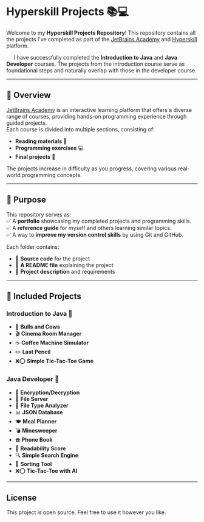 # Hyperskill Projects 📚💻

Welcome to my **Hyperskill Projects Repository**! This repository contains all the projects I’ve completed as part of the [JetBrains Academy](https://www.jetbrains.com/academy/) and [Hyperskill](https://hyperskill.org/) platform.

&nbsp;&nbsp;&nbsp;&nbsp; I have successfully completed the **Introduction to Java** and **Java Developer** courses. The projects from the introduction course serve as foundational steps and naturally overlap with those in the developer course.

---

## 🌟 Overview  

[JetBrains Academy](https://www.jetbrains.com/academy/) is an interactive learning platform that offers a diverse range of courses, providing hands-on programming experience through guided projects.  
Each course is divided into multiple sections, consisting of:  
- **Reading materials** 📖  
- **Programming exercises** 💻  
- **Final projects** 🚀  

The projects increase in difficulty as you progress, covering various real-world programming concepts.

---

## 🎯 Purpose  

This repository serves as:  
✅ A **portfolio** showcasing my completed projects and programming skills.  
✅ A **reference guide** for myself and others learning similar topics.  
✅ A way to **improve my version control skills** by using Git and GitHub.  

Each folder contains:  
- 📂 **Source code** for the project  
- 📝 **A README file** explaining the project  
- 📄 **Project description** and requirements  

---

## 📂 Included Projects  

### **Introduction to Java 🚀**
- 🔢 **Bulls and Cows**  
- 🎬 **Cinema Room Manager**  
- ☕ **Coffee Machine Simulator**  
- ✏️ **Last Pencil**  
- ❌⭕ **Simple Tic-Tac-Toe Game**  

### **Java Developer 🚀**
- 🔐 **Encryption/Decryption**  
- 📂 **File Server**  
- 📝 **File Type Analyzer**  
- 📊 **JSON Database**  
- 🍽️ **Meal Planner**  
- 💣 **Minesweeper**  
- ☎️ **Phone Book**  
- 📖 **Readability Score**  
- 🔍 **Simple Search Engine**  
- 🔢 **Sorting Tool**  
- ❌⭕ **Tic-Tac-Toe with AI**  

---

## License
This project is open source. Feel free to use it however you like.